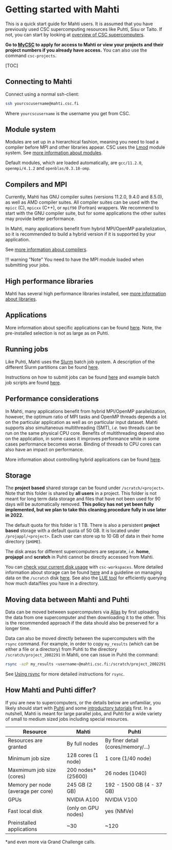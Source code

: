 # Getting started with Mahti

This is a quick start guide for Mahti users. It is assumed that you
have previously used CSC supercomputing resources like Puhti, Sisu
or Taito. If not, you can start by looking at [overview of CSC
supercomputers](../../computing/index.md).

**Go to [MyCSC](https://my.csc.fi) to apply for access to Mahti or
view your projects and their project numbers if you already have
access.** You can also use the command `csc-projects`.

[TOC]

## Connecting to Mahti

Connect using a normal ssh-client:

```bash
ssh yourcscusername@mahti.csc.fi
```

Where `yourcscusername` is the username you get from CSC.

## Module system

Modules are set up in a hierarchical fashion, meaning you need to load
a compiler before MPI and other libraries appear. CSC uses the
[Lmod](https://lmod.readthedocs.io) module system. See [more information
about modules](../../computing/modules.md).

Default modules, which are loaded automatically, are `gcc/11.2.0`,
`openmpi/4.1.2` and `openblas/0.3.18-omp`.

## Compilers and MPI

Currently, Mahti has GNU compiler suites (versions 11.2.0, 9.4.0 and 8.5.0),
as well as AMD compiler suites. All compiler suites can be used with the
`mpicc` (C), `mpicxx` (C++), or `mpif90` (Fortran) wrappers. We recommend
to start with the GNU compiler suite, but for some applications the other
suites may provide better performance.

In Mahti, many applications benefit from hybrid MPI/OpenMP
parallelization, so it is recommended to build a hybrid version if it
is supported by your application.

See [more information about compilers](../../computing/compiling-mahti.md).

!!! warning "Note"
    You need to have the MPI module loaded when submitting your jobs.

## High performance libraries

Mahti has several high performance libraries installed, see [more
information about libraries](../../computing/hpc-libraries.md).

## Applications

More information about specific applications can be found [here](../../apps/alpha.md).
Note, the pre-installed selection is not as large as on Puhti.

## Running jobs

Like Puhti, Mahti uses the [Slurm](https://slurm.schedmd.com/documentation.html)
batch job system. A description of the different Slurm partitions can
be found [here](../../computing/running/batch-job-partitions.md).

Instructions on how to submit jobs can be found [here](../../computing/running/creating-job-scripts-mahti.md)
and example batch job scripts are found [here](../../computing/running/example-job-scripts-mahti.md).

## Performance considerations

In Mahti, many applications benefit from hybrid MPI/OpenMP parallelization,
however, the optimum ratio of MPI tasks and OpenMP threads depends a lot
on the particular application as well as on particular input dataset. Mahti
supports also simultaneous multithreading (SMT), *i.e.* two threads can be run
on the same physical CPU core. Benefits of multithreading depend also on the
application, in some cases it improves performance while in some cases
performance becomes worse. Binding of threads to CPU cores can also have
an impact on performance.

More information about controlling hybrid applications can be found
[here](../../computing/running/performance-checklist.md#hybrid-parallelization-in-mahti).

## Storage

The **project based** shared storage can be found under
`/scratch/<project>`.  Note that this folder is shared by **all
users** in a project. This folder is not meant for long term data
storage and files that have not been used for 90 days will be
automatically removed. **This policy has not yet been fully implemented,
but we plan to take this cleaning procedure fully in use later in 2022.**

The default quota for this folder is 1 TB. There is also a persistent
**project based** storage with a default quota of 50 GB. It is located
under `/projappl/<project>`. Each user can store up to 10 GB of data in
their home directory (`$HOME`).

The disk areas for different supercomputers are separate, *i.e.*
**home**, **projappl** and **scratch** in Puhti cannot be directly
accessed from Mahti.

You can [check your current disk usage](../faq/disk-quota-exceeded.md) with
`csc-workspaces`. More detailed information about storage can be found
[here](../../computing/disk.md) and a guideline on managing data on the
`/scratch` disk [here](clean-up-data.md). See also the [LUE tool](lue.md)
for efficiently querying how much data/files you have in a directory.

## Moving data between Mahti and Puhti

Data can be moved between supercomputers via [Allas](../../data/Allas/index.md)
by first uploading the data from one supercomputer and then downloading it to
the other. This is the recommended approach if the data should also be preserved
for a longer time.

Data can also be moved directly between the supercomputers with the `rsync`
command. For example, in order to copy `my_results` (which can be either a
file or a directory) from Puhti to the directory `/scratch/project_2002291`
in Mahti, one can issue in Puhti the command:

```bash
rsync -azP my_results <username>@mahti.csc.fi:/scratch/project_2002291
```

See [Using rsync](../../data/moving/rsync.md) for more detailed instructions
for `rsync`.

## How Mahti and Puhti differ?

If you are new to supercomputers, or the details below are unfamiliar, you
likely should start with [Puhti](puhti_quick.md) and some [introductory
tutorials](env-guide/overview.md) first. In a nutshell, Mahti is meant for
large parallel jobs, and Puhti for a wide variety of small to medium sized
jobs including special resources.

| Resource                           | Mahti                 | Puhti                              |
|------------------------------------|-----------------------|------------------------------------|
| Resources are granted              | By full nodes         | By finer detail (cores/memory/...) |
| Minimum job size                   | 128 cores (1 node)    | 1 core (1/40 node)                 |
| Maxmimum job size (cores)          | 200 nodes* (25600)    | 26 nodes (1040)                    |
| Memory per node (average per core) | 245 GB (2 GB)         | 192 - 1500 GB (4 - 37 GB)          |
| GPUs                               | NVIDIA A100           | NVIDIA V100                        |
| Fast local disk                    | (only on GPU nodes)   | yes (NMVe)                         |
| Preinstalled applications          | ~30                   | ~120                               |

*and even more via Grand Challenge calls.
